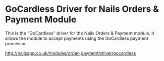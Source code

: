 # GoCardless Driver for Nails Orders & Payment Module

This is the "GoCardless" driver for the Nails Orders & Payment module, it allows the module to accept payments using the GoCardless payment processor.

http://nailsapp.co.uk/modules/order-payment/driver/gocardless
